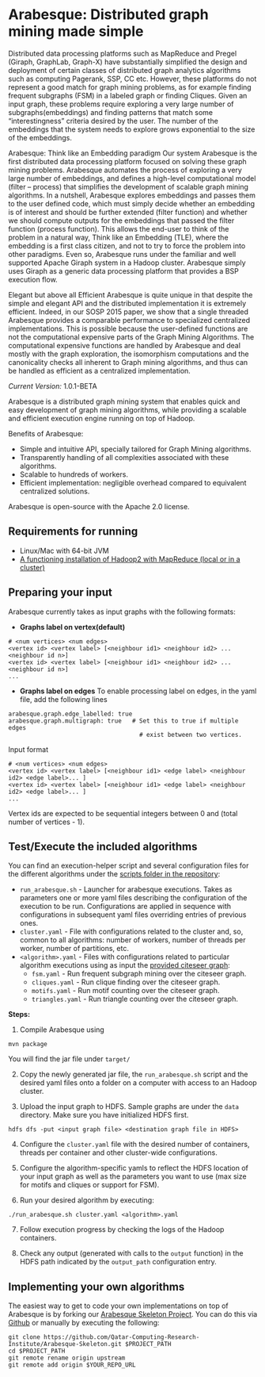 # Arabesque: Distributed graph mining made simple

Distributed data processing platforms such as MapReduce and Pregel (Giraph, GraphLab, Graph-X) have substantially simplified the design and deployment of certain classes of distributed graph analytics algorithms such as computing Pagerank, SSP, CC etc. However, these platforms do not represent a good match for graph mining problems, as for example finding frequent subgraphs (FSM) in a labeled graph or finding Cliques. Given an input graph, these problems require exploring a very large number of subgraphs(embeddings) and finding patterns that match some “interestingness” criteria desired by the user. The number of the embeddings that the system needs to explore grows exponential to the size of the embeddings.

Arabesque: Think like an Embedding paradigm Our system Arabesque is the first distributed data processing platform focused on solving these graph mining problems. Arabesque automates the process of exploring a very large number of embeddings, and defines a high-level computational model (filter – process) that simplifies the development of scalable graph mining algorithms. In a nutshell, Arabesque explores embeddings and passes them to the user defined code, which must simply decide whether an embedding is of interest and should be further extended (filter function) and whether we should compute outputs for the embeddings that passed the filter function (process function). This allows the end-user to think of the problem in a natural way, Think like an Embedding (TLE), where the embedding is a first class citizen, and not to try to force the problem into other paradigms. Even so, Arabesque runs under the familiar and well supported Apache Giraph system in a Hadoop cluster. Arabesque simply uses Giraph as a generic data processing platform that provides a BSP execution flow.

Elegant but above all Efficient Arabesque is quite unique in that despite the simple and elegant API and the distributed implementation it is extremely efficient. Indeed, in our SOSP 2015 paper, we show that a single threaded Arabesque provides a comparable performance to specialized centralized implementations. This is possible because the user-defined functions are not the computational expensive parts of the Graph Mining Algorithms. The computational expensive functions are handled by Arabesque and deal mostly with the graph exploration, the isomorphism computations and the canonicality checks all inherent to Graph mining algorithms, and thus can be handled as efficient as a centralized implementation.

*Current Version:* 1.0.1-BETA

Arabesque is a distributed graph mining system that enables quick and easy
development of graph mining algorithms, while providing a scalable and efficient
execution engine running on top of Hadoop.

Benefits of Arabesque:
* Simple and intuitive API, specially tailored for Graph Mining algorithms.
* Transparently handling of all complexities associated with these algorithms.
* Scalable to hundreds of workers.
* Efficient implementation: negligible overhead compared to equivalent centralized solutions.

Arabesque is open-source with the Apache 2.0 license.

## Requirements for running

* Linux/Mac with 64-bit JVM
* [A functioning installation of Hadoop2 with MapReduce (local or in a cluster)](http://www.alexjf.net/blog/distributed-systems/hadoop-yarn-installation-definitive-guide/)

## Preparing your input
Arabesque currently takes as input graphs with the following formats:

* **Graphs label on vertex(default)**
```
# <num vertices> <num edges>
<vertex id> <vertex label> [<neighbour id1> <neighbour id2> ... <neighbour id n>]
<vertex id> <vertex label> [<neighbour id1> <neighbour id2> ... <neighbour id n>]
...
```

* **Graphs label on edges**
To enable processing label on edges, in the yaml file, add the following lines
```
arabesque.graph.edge_labelled: true
arabesque.graph.multigraph: true   # Set this to true if multiple edges
                                     # exist between two vertices.
```
Input format
```
# <num vertices> <num edges>
<vertex id> <vertex label> [<neighbour id1> <edge label> <neighbour id2> <edge label>... ]
<vertex id> <vertex label> [<neighbour id1> <edge label> <neighbour id2> <edge label>... ]
...
```

Vertex ids are expected to be sequential integers between 0 and (total number of vertices - 1).

## Test/Execute the included algorithms

You can find an execution-helper script and several configuration files for the different algorithms under the [scripts
folder in the repository](https://github.com/Qatar-Computing-Research-Institute/Arabesque/tree/master/scripts):

* `run_arabesque.sh` - Launcher for arabesque executions. Takes as parameters one or more yaml files describing the configuration of the execution to be run. Configurations are applied in sequence with configurations in subsequent yaml files overriding entries of previous ones.
* `cluster.yaml` - File with configurations related to the cluster and, so, common to all algorithms: number of workers, number of threads per worker, number of partitions, etc.
* `<algorithm>.yaml` - Files with configurations related to particular algorithm executions using as input the [provided citeseer graph](https://github.com/Qatar-Computing-Research-Institute/Arabesque/tree/master/data):
  * `fsm.yaml` - Run frequent subgraph mining over the citeseer graph.
  * `cliques.yaml` - Run clique finding over the citeseer graph.
  * `motifs.yaml` - Run motif counting over the citeseer graph.
  * `triangles.yaml` - Run triangle counting over the citeseer graph.

**Steps:**

1. Compile Arabesque using 
  ```
  mvn package
  ```
  You will find the jar file under `target/`
  
2. Copy the newly generated jar file, the `run_arabesque.sh` script and the desired yaml files onto a folder on a computer with access to an Hadoop cluster. 

3. Upload the input graph to HDFS. Sample graphs are under the `data` directory. Make sure you have initialized HDFS first.

  ```
  hdfs dfs -put <input graph file> <destination graph file in HDFS>
  ```

4. Configure the `cluster.yaml` file with the desired number of containers, threads per container and other cluster-wide configurations.

5. Configure the algorithm-specific yamls to reflect the HDFS location of your input graph as well as the parameters you want to use (max size for motifs and cliques or support for FSM).

6. Run your desired algorithm by executing:

  ```
  ./run_arabesque.sh cluster.yaml <algorithm>.yaml
  ```

7. Follow execution progress by checking the logs of the Hadoop containers.

8. Check any output (generated with calls to the `output` function) in the HDFS path indicated by the `output_path` configuration entry.


## Implementing your own algorithms
The easiest way to get to code your own implementations on top of Arabesque is by forking our [Arabesque Skeleton Project](https://github.com/Qatar-Computing-Research-Institute/Arabesque-Skeleton). You can do this via
[Github](https://help.github.com/articles/fork-a-repo/) or manually by executing the following:

```
git clone https://github.com/Qatar-Computing-Research-Institute/Arabesque-Skeleton.git $PROJECT_PATH
cd $PROJECT_PATH
git remote rename origin upstream
git remote add origin $YOUR_REPO_URL
```
